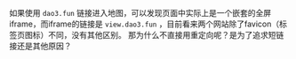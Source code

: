 如果使用 `dao3.fun` 链接进入地图，可以发现页面中实际上是一个嵌套的全屏iframe，而iframe的链接是 `view.dao3.fun` ，目前看来两个网站除了favicon（标签页图标）不同，没有其他区别。
那为什么不直接用重定向呢？是为了追求短链接还是其他原因？